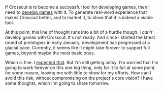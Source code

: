 If Crosscut is to become a successful tool for developing games, then I need to
[develop games](/daily/2025-06-03) with it. To generate real-word experience
that makes Crosscut better, and to market it, to show that it is indeed a viable
tool.

At this point, this line of thought runs into a bit of a hurdle though. I
_can't_ develop games with Crosscut. It's not ready. And since I started the
latest round of prototypes in early January, development has progressed at a
glacial pace. Currently, it seems like it might take forever to support full
games, beyond maybe the most basic ones.

Which is fine. I [expected that](/daily/2025-01-17). But I'm still getting
antsy. I'm worried that I'm going to work forever on this one big thing, only
for it to fail at some point, for some reason, leaving me with little to show
for my efforts. How can I avoid this risk, without compromising on the project's
core vision? I have some thoughts, which I'm going to share tomorrow.

